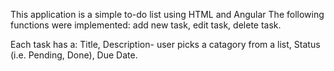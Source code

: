 
This application is a simple to-do list using HTML and Angular
The following functions were implemented:
add new task,
edit task,
delete task. 

Each task has a: 
Title,
Description- user picks a catagory from a list,
Status (i.e. Pending, Done),
Due Date.

